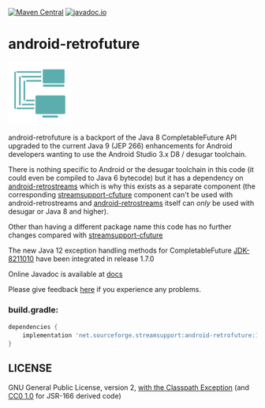 [![Maven Central](https://img.shields.io/maven-central/v/net.sourceforge.streamsupport/android-retrofuture.svg)](http://mvnrepository.com/artifact/net.sourceforge.streamsupport/android-retrofuture)
[![javadoc.io](https://javadoc.io/badge2/net.sourceforge.streamsupport/android-retrofuture/javadoc.svg)](https://javadoc.io/doc/net.sourceforge.streamsupport/android-retrofuture)

# android-retrofuture

![](art/streamsupport-sf.png)

android-retrofuture is a backport of the Java 8 CompletableFuture API upgraded to the current Java 9 (JEP 266) enhancements for Android developers wanting to use the Android Studio 3.x D8 / desugar toolchain.

There is nothing specific to Android or the desugar toolchain in this code (it could even be compiled to Java 6 bytecode) but
it has a dependency on [android-retrostreams](https://github.com/retrostreams/android-retrostreams) which is why this exists as a separate component (the corresponding
[streamsupport-cfuture](https://github.com/stefan-zobel/streamsupport/tree/master/src/cfuture) component can't be used with android-retrostreams
and [android-retrostreams](https://github.com/retrostreams/android-retrostreams) itself can *only* be used with desugar or Java 8 and higher).

Other than having a different package name this code has no further changes compared with [streamsupport-cfuture](https://github.com/stefan-zobel/streamsupport/tree/master/src/cfuture)

The new Java 12 exception handling methods for CompletableFuture [JDK-8211010](https://bugs.openjdk.java.net/browse/JDK-8211010) have been integrated in release 1.7.0

Online Javadoc is available at [docs](https://retrostreams.github.io/android-retrofuture/apidocs/index.html)

Please give feedback [here](https://github.com/retrostreams/android-retrofuture/issues) if you experience any problems.


### build.gradle:

```gradle
dependencies {
    implementation 'net.sourceforge.streamsupport:android-retrofuture:1.7.4'
}
```

## LICENSE

GNU General Public License, version 2, [with the Classpath Exception](https://github.com/retrostreams/android-retrofuture/blob/master/GPL_ClasspathException)  (and [CC0 1.0](https://creativecommons.org/publicdomain/zero/1.0/) for JSR-166 derived code)

